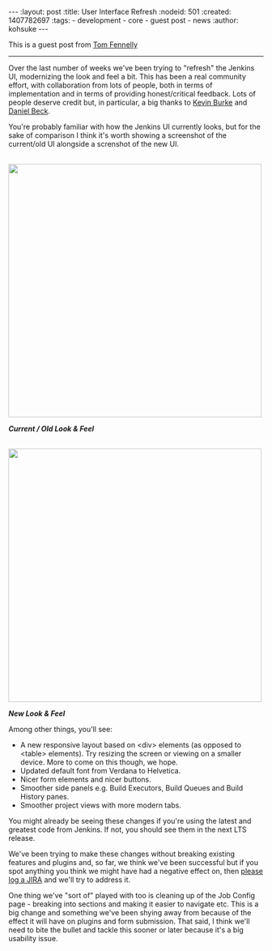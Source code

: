 --- :layout: post :title: User Interface Refresh :nodeid: 501 :created: 1407782697 :tags: - development - core - guest post - news :author: kohsuke ---

This is a guest post from [Tom Fennelly](https://github.com/tfennelly)

---

Over the last number of weeks we've been trying to "refresh" the Jenkins UI, modernizing the look and feel a bit. This has been a real community effort, with collaboration from lots of people, both in terms of implementation and in terms of providing honest/critical feedback. Lots of people deserve credit but, in particular, a big thanks to [Kevin Burke](https://github.com/kevinburke) and [Daniel Beck](https://github.com/daniel-beck).

You're probably familiar with how the Jenkins UI currently looks, but for the sake of comparison I think it's worth showing a screenshot of the current/old UI alongside a screnshot of the new UI.

[  
<img src="http://jenkins-ci.org/sites/default/files/images/current.preview.png" width="500" />  
](http://jenkins-ci.org/sites/default/files/images/current.png)

**_Current / Old Look & Feel_**

[  
<img src="http://jenkins-ci.org/sites/default/files/images/new.preview.png" width="500" />  
](http://jenkins-ci.org/sites/default/files/images/new.png)

**_New Look & Feel_**

Among other things, you'll see:

- A new responsive layout based on &lt;div&gt; elements (as opposed to &lt;table&gt; elements). Try resizing the screen or viewing on a smaller device. More to come on this though, we hope.
- Updated default font from Verdana to Helvetica.
- Nicer form elements and nicer buttons.
- Smoother side panels e.g. Build Executors, Build Queues and Build History panes.
- Smoother project views with more modern tabs.

You might already be seeing these changes if you're using the latest and greatest code from Jenkins. If not, you should see them in the next LTS release.

We've been trying to make these changes without breaking existing features and plugins and, so far, we think we've been successful but if you spot anything you think we might have had a negative effect on, then [please log a JIRA](https://issues.jenkins-ci.org) and we'll try to address it.

One thing we've "sort of" played with too is cleaning up of the Job Config page - breaking into sections and making it easier to navigate etc. This is a big change and something we've been shying away from because of the effect it will have on plugins and form submission. That said, I think we'll need to bite the bullet and tackle this sooner or later because it's a big usability issue.
